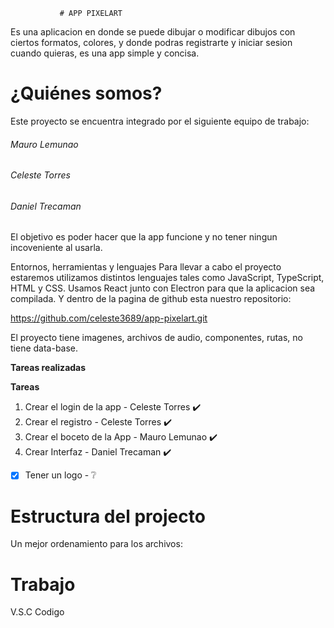                # APP PIXELART    

Es una aplicacion en donde se puede dibujar o modificar dibujos con ciertos formatos, colores, y donde podras registrarte y iniciar
sesion cuando quieras, es una app simple y concisa.

# ¿Quiénes somos?


Este proyecto se encuentra integrado por el siguiente equipo de trabajo:

###### Mauro Lemunao
###### Celeste Torres
###### Daniel Trecaman

El objetivo es poder hacer que la app funcione y no tener ningun incoveniente al usarla.

Entornos, herramientas y lenguajes
Para llevar a cabo el proyecto estaremos utilizamos distintos lenguajes tales como JavaScript, TypeScript, HTML y CSS. Usamos React junto con Electron para que la aplicacion sea compilada. Y dentro de la pagina de github esta
nuestro repositorio:

https://github.com/celeste3689/app-pixelart.git

El proyecto tiene imagenes, archivos de audio, componentes, rutas, no tiene data-base.

**Tareas realizadas**

__Tareas__


1. Crear el login de la app - Celeste Torres ✔️
2.  Crear el registro - Celeste Torres ✔️ 
3.  Crear el boceto de la App - Mauro Lemunao ✔️ 
4.  Crear Interfaz - Daniel Trecaman ✔️
- [x]  Tener un logo - ❔

# Estructura del projecto 
Un mejor ordenamiento para los archivos:

# Trabajo	
V.S.C	Codigo
